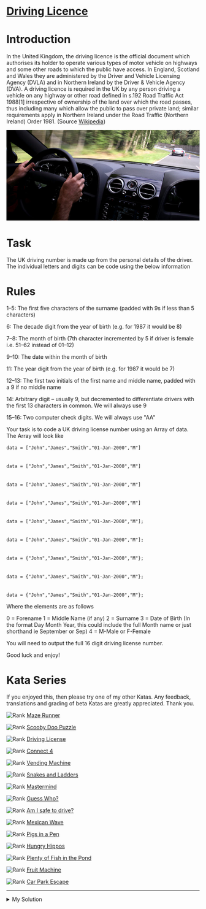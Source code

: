 # [Driving Licence](https://www.codewars.com/kata/59e49b2afc3c494d5d00002a)

# Introduction

In the United Kingdom, the driving licence is the official document which authorises its holder to operate various types of motor vehicle on highways and some other roads to which the public have access. In England, Scotland and Wales they are administered by the Driver and Vehicle Licensing Agency (DVLA) and in Northern Ireland by the Driver & Vehicle Agency (DVA). A driving licence is required in the UK by any person driving a vehicle on any highway or other road defined in s.192 Road Traffic Act 1988\[1\] irrespective of ownership of the land over which the road passes, thus including many which allow the public to pass over private land; similar requirements apply in Northern Ireland under the Road Traffic (Northern Ireland) Order 1981. (Source [Wikipedia](https://en.wikipedia.org/wiki/Driving_licence_in_the_United_Kingdom))

![Driving](../images/driving_license.jpg)

# Task

The UK driving number is made up from the personal details of the driver. The individual letters and digits can be code using the below information

# Rules

1–5: The first five characters of the surname (padded with 9s if less than 5 characters)

6: The decade digit from the year of birth (e.g. for 1987 it would be 8)

7–8: The month of birth (7th character incremented by 5 if driver is female i.e. 51–62 instead of 01–12)

9–10: The date within the month of birth

11: The year digit from the year of birth (e.g. for 1987 it would be 7)

12–13: The first two initials of the first name and middle name, padded with a 9 if no middle name

14: Arbitrary digit – usually 9, but decremented to differentiate drivers with the first 13 characters in common. We will always use 9

15–16: Two computer check digits. We will always use "AA"

Your task is to code a UK driving license number using an Array of data. The Array will look like

    data = ["John","James","Smith","01-Jan-2000","M"]


    data = ["John","James","Smith","01-Jan-2000","M"]


    data = ["John","James","Smith","01-Jan-2000","M"]


    data = ["John","James","Smith","01-Jan-2000","M"]


    data = ["John","James","Smith","01-Jan-2000","M"];


    data = ["John","James","Smith","01-Jan-2000","M"];


    data = {"John","James","Smith","01-Jan-2000","M"};


    data = {"John","James","Smith","01-Jan-2000","M"};


    data = {"John","James","Smith","01-Jan-2000","M"};

Where the elements are as follows

0 = Forename
1 = Middle Name (if any)
2 = Surname
3 = Date of Birth (In the format Day Month Year, this could include the full Month name or just shorthand ie September or Sep)
4 = M-Male or F-Female

You will need to output the full 16 digit driving license number.

Good luck and enjoy!

# Kata Series

If you enjoyed this, then please try one of my other Katas. Any feedback, translations and grading of beta Katas are greatly appreciated. Thank you.

![Rank](https://raw.githubusercontent.com/adrianeyre/codewars/master/Ruby/Authored/6KYU.png) [Maze Runner](https://www.codewars.com/kata/58663693b359c4a6560001d6)

![Rank](https://raw.githubusercontent.com/adrianeyre/codewars/master/Ruby/Authored/6KYU.png) [Scooby Doo Puzzle](https://www.codewars.com/kata/58693bbfd7da144164000d05)

![Rank](https://raw.githubusercontent.com/adrianeyre/codewars/master/Ruby/Authored/7KYU.png) [Driving License](https://www.codewars.com/kata/586a1af1c66d18ad81000134)

![Rank](https://raw.githubusercontent.com/adrianeyre/codewars/master/Ruby/Authored/6KYU.png) [Connect 4](https://www.codewars.com/kata/586c0909c1923fdb89002031)

![Rank](https://raw.githubusercontent.com/adrianeyre/codewars/master/Ruby/Authored/6KYU.png) [Vending Machine](https://www.codewars.com/kata/586e6d4cb98de09e3800014f)

![Rank](https://raw.githubusercontent.com/adrianeyre/codewars/master/Ruby/Authored/6KYU.png) [Snakes and Ladders](https://www.codewars.com/kata/587136ba2eefcb92a9000027)

![Rank](https://raw.githubusercontent.com/adrianeyre/codewars/master/Ruby/Authored/6KYU.png) [Mastermind](https://www.codewars.com/kata/58a848258a6909dd35000003)

![Rank](https://raw.githubusercontent.com/adrianeyre/codewars/master/Ruby/Authored/6KYU.png) [Guess Who?](https://www.codewars.com/kata/58b2c5de4cf8b90723000051)

![Rank](https://raw.githubusercontent.com/adrianeyre/codewars/master/Ruby/Authored/6KYU.png) [Am I safe to drive?](https://www.codewars.com/kata/58f5c63f1e26ecda7e000029)

![Rank](https://raw.githubusercontent.com/adrianeyre/codewars/master/Ruby/Authored/6KYU.png) [Mexican Wave](https://www.codewars.com/kata/58f5c63f1e26ecda7e000029)

![Rank](https://raw.githubusercontent.com/adrianeyre/codewars/master/Ruby/Authored/6KYU.png) [Pigs in a Pen](https://www.codewars.com/kata/58fdcc51b4f81a0b1e00003e)

![Rank](https://raw.githubusercontent.com/adrianeyre/codewars/master/Ruby/Authored/6KYU.png) [Hungry Hippos](https://www.codewars.com/kata/590300eb378a9282ba000095)

![Rank](https://raw.githubusercontent.com/adrianeyre/codewars/master/Ruby/Authored/6KYU.png) [Plenty of Fish in the Pond](https://www.codewars.com/kata/5904be220881cb68be00007d)

![Rank](https://raw.githubusercontent.com/adrianeyre/codewars/master/Ruby/Authored/6KYU.png) [Fruit Machine](https://www.codewars.com/kata/590adadea658017d90000039)

![Rank](https://raw.githubusercontent.com/adrianeyre/codewars/master/Ruby/Authored/6KYU.png) [Car Park Escape](https://www.codewars.com/kata/591eab1d192fe0435e000014)

---

<details><summary>My Solution</summary>

```js
function driver(data) {
  const monthMap = {
    Jan: '01',
    Feb: '02',
    Mar: '03',
    Apr: '04',
    May: '05',
    Jun: '06',
    Jul: '07',
    Aug: '08',
    Sep: '09',
    Oct: '10',
    Nov: '11',
    Dec: '12'
  }
  return (
    `${data[2].slice(0, 5).padEnd(5, '9').toUpperCase()}` +
    `${data[3].slice(-2, -1)}` +
    `${data[4] === 'M' ? monthMap[data[3].slice(3, 6)] : Number(monthMap[data[3].slice(3, 6)]) + 50}` +
    `${data[3].slice(0, 2)}` +
    `${data[3].slice(-1)}` +
    `${data[0][0] + (data[1][0] || '9')}` +
    '9AA'
  )
}
```

</details>
